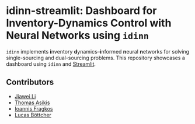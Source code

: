 # idinn-streamlit: Dashboard for Inventory-Dynamics Control with Neural Networks using `idinn`

`idinn` implements **i**nventory **d**ynamics–**i**nformed **n**eural **n**etworks for solving single-sourcing and dual-sourcing problems. This repository showcases a dashboard using `idinn` and [Streamlit](https://streamlit.io/).

## Contributors

* [Jiawei Li](https://github.com/iewaij)
* [Thomas Asikis](https://gitlab.com/asikist)
* [Ioannis Fragkos](https://gitlab.com/ioannis.fragkos1)
* [Lucas Böttcher](https://gitlab.com/lucasboettcher)